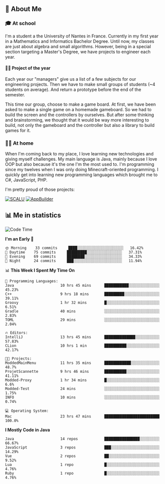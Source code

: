 ## 👀 About Me

### 🎓 At school

I'm a student a the University of Nantes in France. Currently in my first year in a Mathematics and Informatics Bachelor Degree. Until now, my classes are just about algebra and small algorithms. However, being in a special section targeting a Master's Degree, we have projects to engineer each year. 

#### 🔧🔬 Project of the year

Each year our "managers" give us a list of a few subjects for our engineering projects. Then we have to make small groups of students (~4 students on average). And return a prototype before the end of the semester.

This time our group, choose to make a game board. At first, we have been asked to make a single game on a homemade gameboard. So we had to build the screen and the controllers by ourselves. 
But after some thinking and brainstorming, we thought that it would be way more interesting to build, not only the gameboard and the controller but also a library to build games for it.

### 👨‍💻 At home

When I'm coming back to my place, I love learning new technologies and giving myself challenges. My main language is Java, mainly because I love OOP but also because it's the one I'm the most used to. I'm programming since my twelves when I was only doing Minecraft-oriented programming.  I quickly get into learning new programming languages which brought me to C#, JavaScript, PHP. 

I'm pretty proud of those projects:

[![SCALU](https://github-readme-stats.vercel.app/api/pin?username=renardfute&repo=SCALU)](https://github.com/renardfute/scalu)
[![AppBuilder](https://github-readme-stats.vercel.app/api/pin?username=pulsedev2&repo=AppBuilder)](https://github.com/pulsedev2/AppBuilder)

## 📊 Me in statistics
<!--START_SECTION:waka-->
![Code Time](http://img.shields.io/badge/Code%20Time-91%20hrs%2014%20mins-blue)

**I'm an Early 🐤** 

```text
🌞 Morning    33 commits     ████░░░░░░░░░░░░░░░░░░░░░   16.42% 
🌆 Daytime    75 commits     █████████░░░░░░░░░░░░░░░░   37.31% 
🌃 Evening    69 commits     ████████░░░░░░░░░░░░░░░░░   34.33% 
🌙 Night      24 commits     ███░░░░░░░░░░░░░░░░░░░░░░   11.94%

```


📊 **This Week I Spent My Time On** 

```text
💬 Programming Languages: 
Java                     10 hrs 45 mins      ███████████░░░░░░░░░░░░░░   45.23% 
C++                      9 hrs 18 mins       █████████░░░░░░░░░░░░░░░░   39.11% 
Groovy                   1 hr 32 mins        █░░░░░░░░░░░░░░░░░░░░░░░░   6.51% 
Gradle                   40 mins             ░░░░░░░░░░░░░░░░░░░░░░░░░   2.83% 
TOML                     29 mins             ░░░░░░░░░░░░░░░░░░░░░░░░░   2.04%

🔥 Editors: 
IntelliJ                 13 hrs 45 mins      ██████████████░░░░░░░░░░░   57.83% 
CLion                    10 hrs 1 min        ██████████░░░░░░░░░░░░░░░   42.17%

🐱‍💻 Projects: 
ModdedMainMenu           11 hrs 35 mins      ████████████░░░░░░░░░░░░░   48.7% 
ProjetScannette          9 hrs 46 mins       ██████████░░░░░░░░░░░░░░░   41.11% 
Modded-Proxy             1 hr 34 mins        █░░░░░░░░░░░░░░░░░░░░░░░░   6.6% 
Modded-Test              24 mins             ░░░░░░░░░░░░░░░░░░░░░░░░░   1.75% 
INFO                     10 mins             ░░░░░░░░░░░░░░░░░░░░░░░░░   0.74%

💻 Operating System: 
Mac                      23 hrs 47 mins      █████████████████████████   100.0%

```

**I Mostly Code in Java** 

```text
Java                     14 repos            ████████████████░░░░░░░░░   66.67% 
JavaScript               3 repos             ███░░░░░░░░░░░░░░░░░░░░░░   14.29% 
Vue                      2 repos             ██░░░░░░░░░░░░░░░░░░░░░░░   9.52% 
Lua                      1 repo              █░░░░░░░░░░░░░░░░░░░░░░░░   4.76% 
Ruby                     1 repo              █░░░░░░░░░░░░░░░░░░░░░░░░   4.76%

```



<!--END_SECTION:waka-->
